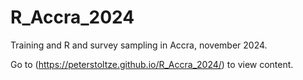 # R_Accra_2024
Training and R and survey sampling in Accra, november 2024.

Go to (https://peterstoltze.github.io/R_Accra_2024/) to view content.
